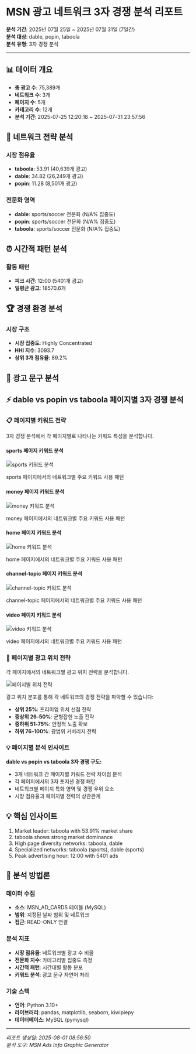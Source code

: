 # MSN 광고 네트워크 3자 경쟁 분석 리포트

**분석 기간**: 2025년 07월 25일 ~ 2025년 07월 31일 (7일간)  
**분석 대상**: dable, popin, taboola  
**분석 유형**: 3자 경쟁 분석  

---

## 📊 데이터 개요

- **총 광고 수**: 75,389개
- **네트워크 수**: 3개  
- **페이지 수**: 5개
- **카테고리 수**: 12개
- **분석 기간**: 2025-07-25 12:20:18 ~ 2025-07-31 23:57:56

## 🎯 네트워크 전략 분석

### 시장 점유율
- **taboola**: 53.91 (40,639개 광고)
- **dable**: 34.82 (26,249개 광고)
- **popin**: 11.28 (8,501개 광고)

### 전문화 영역
- **dable**: sports/soccer 전문화 (N/A% 집중도)
- **popin**: sports/soccer 전문화 (N/A% 집중도)
- **taboola**: sports/soccer 전문화 (N/A% 집중도)

## ⏰ 시간적 패턴 분석

### 활동 패턴
- **피크 시간**: 12:00 (5401개 광고)
- **일평균 광고**: 18570.6개

## 🏆 경쟁 환경 분석

### 시장 구조
- **시장 집중도**: Highly Concentrated
- **HHI 지수**: 3093.7
- **상위 3개 점유율**: 89.2%

## 📝 광고 문구 분석


## ⚡ dable vs popin vs taboola 페이지별 3자 경쟁 분석

### 📋 페이지별 키워드 전략

3자 경쟁 분석에서 각 페이지별로 나타나는 키워드 특성을 분석합니다.

#### sports 페이지 키워드 분석

![sports 키워드 분석](images/page_keywords_sports_dable-popin-taboola_2025-07-25_2025-07-31.png)

sports 페이지에서의 네트워크별 주요 키워드 사용 패턴

#### money 페이지 키워드 분석

![money 키워드 분석](images/page_keywords_money_dable-popin-taboola_2025-07-25_2025-07-31.png)

money 페이지에서의 네트워크별 주요 키워드 사용 패턴

#### home 페이지 키워드 분석

![home 키워드 분석](images/page_keywords_home_dable-popin-taboola_2025-07-25_2025-07-31.png)

home 페이지에서의 네트워크별 주요 키워드 사용 패턴

#### channel-topic 페이지 키워드 분석

![channel-topic 키워드 분석](images/page_keywords_channel-topic_dable-popin-taboola_2025-07-25_2025-07-31.png)

channel-topic 페이지에서의 네트워크별 주요 키워드 사용 패턴

#### video 페이지 키워드 분석

![video 키워드 분석](images/page_keywords_video_dable-popin-taboola_2025-07-25_2025-07-31.png)

video 페이지에서의 네트워크별 주요 키워드 사용 패턴

### 📍 페이지별 광고 위치 전략

각 페이지에서의 네트워크별 광고 위치 전략을 분석합니다.

![페이지별 위치 전략](images/page_position_strategies_dable-taboola_2025-07-25_2025-07-31.png)

광고 위치 분포를 통해 각 네트워크의 경쟁 전략을 파악할 수 있습니다:
- **상위 25%**: 프리미엄 위치 선점 전략
- **중상위 26-50%**: 균형잡힌 노출 전략
- **중하위 51-75%**: 안정적 노출 확보
- **하위 76-100%**: 광범위 커버리지 전략

### 💡 페이지별 분석 인사이트

**dable vs popin vs taboola 3자 경쟁 구도:**
- 3개 네트워크 간 페이지별 키워드 전략 차이점 분석
- 각 페이지에서의 3자 포지션 경쟁 패턴
- 네트워크별 페이지 특화 영역 및 경쟁 우위 요소
- 시장 점유율과 페이지별 전략의 상관관계

## 💡 핵심 인사이트

1. Market leader: taboola with 53.91% market share
2. taboola shows strong market dominance
3. High page diversity networks: taboola, dable
4. Specialized networks: taboola (sports), dable (sports)
5. Peak advertising hour: 12:00 with 5401 ads

## 🔬 분석 방법론

### 데이터 수집
- **소스**: MSN_AD_CARDS 테이블 (MySQL)
- **범위**: 지정된 날짜 범위 및 네트워크
- **접근**: READ-ONLY 연결

### 분석 지표
- **시장 점유율**: 네트워크별 광고 수 비율
- **전문화 지수**: 카테고리별 집중도 측정
- **시간적 패턴**: 시간대별 활동 분포
- **키워드 분석**: 광고 문구 자연어 처리

### 기술 스택
- **언어**: Python 3.10+
- **라이브러리**: pandas, matplotlib, seaborn, kiwipiepy
- **데이터베이스**: MySQL (pymysql)

---

*리포트 생성일: 2025-08-01 08:56:50*  
*분석 도구: MSN Ads Info Graphic Generator*  

